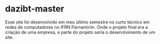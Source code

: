 # dazibt-master

Esse site foi desenvolvido em meu último semestre no curto técnico em redes de computadores no IFRN Parnamirim. Onde o projeto final era a criação de uma empresa, e parte do projeto seria o desenolvimento de um site.
